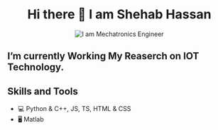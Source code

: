 ### <h1 align="center"> Hi there 👋 I am Shehab Hassan </h1>

<p align='center' href="https://git.io/typing-svg"><img src="https://readme-typing-svg.herokuapp.com?font=Fira+Code&weight=600&duration=4000&pause=500&color=597FF7&background=FFFDFB00&center=true&vCenter=true&width=437&height=53&lines=Welcome+To+my+Github+Profile+;I+am+Mechatronics+Engineer+" alt="I am Mechatronics Engineer"/>
</p>

## I’m currently Working My Reaserch on IOT Technology. 

##  Skills and Tools 
- 💻 Python & C++, JS, TS, HTML & CSS
- 🖥️ Matlab

<!--
**shehabhassan/shehabhassan** is a ✨ _special_ ✨ repository because its `README.md` (this file) appears on your GitHub profile.

Here are some ideas to get you started:

- 🔭 I’m currently working on IOT Engineer 
- 🌱 I’m currently learning ... javascript , node.js MYSQL 
- 👯 I’m looking to collaborate on ...
- 🤔 I’m looking for help with ...
- 💬 Ask me about ...
- 📫 How to reach me: ...
- 😄 Pronouns: ...
- ⚡ Fun fact: ...
-->


